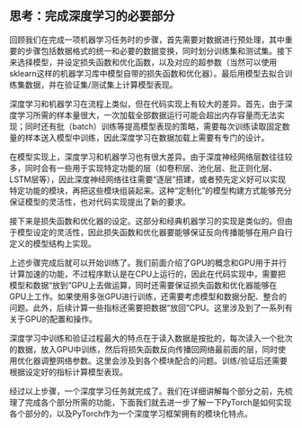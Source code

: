 ## 思考：完成深度学习的必要部分

回顾我们在完成一项机器学习任务时的步骤，首先需要对数据进行预处理，其中重要的步骤包括数据格式的统一和必要的数据变换，同时划分训练集和测试集。接下来选择模型，并设定损失函数和优化函数，以及对应的超参数（当然可以使用sklearn这样的机器学习库中模型自带的损失函数和优化器）。最后用模型去拟合训练集数据，并在验证集/测试集上计算模型表现。

深度学习和机器学习在流程上类似，但在代码实现上有较大的差异。首先，由于深度学习所需的样本量很大，一次加载全部数据运行可能会超出内存容量而无法实现；同时还有批（batch）训练等提高模型表现的策略，需要每次训练读取固定数量的样本送入模型中训练，因此深度学习在数据加载上需要有专门的设计。

在模型实现上，深度学习和机器学习也有很大差异。由于深度神经网络层数往往较多，同时会有一些用于实现特定功能的层（如卷积层、池化层、批正则化层、LSTM层等），因此深度神经网络往往需要“逐层”搭建，或者预先定义好可以实现特定功能的模块，再把这些模块组装起来。这种“定制化”的模型构建方式能够充分保证模型的灵活性，也对代码实现提出了新的要求。

接下来是损失函数和优化器的设定。这部分和经典机器学习的实现是类似的。但由于模型设定的灵活性，因此损失函数和优化器要能够保证反向传播能够在用户自行定义的模型结构上实现。

上述步骤完成后就可以开始训练了。我们前面介绍了GPU的概念和GPU用于并行计算加速的功能，不过程序默认是在CPU上运行的，因此在代码实现中，需要把模型和数据“放到”GPU上去做运算，同时还需要保证损失函数和优化器能够在GPU上工作。如果使用多张GPU进行训练，还需要考虑模型和数据分配、整合的问题。此外，后续计算一些指标还需要把数据“放回”CPU。这里涉及到了一系列有关于GPU的配置和操作。

深度学习中训练和验证过程最大的特点在于读入数据是按批的，每次读入一个批次的数据，放入GPU中训练，然后将损失函数反向传播回网络最前面的层，同时使用优化器调整网络参数。这里会涉及到各个模块配合的问题。训练/验证后还需要根据设定好的指标计算模型表现。

经过以上步骤，一个深度学习任务就完成了。我们在详细讲解每个部分之前，先梳理了完成各个部分所需的功能，下面我们就去进一步了解一下PyTorch是如何实现各个部分的，以及PyTorch作为一个深度学习框架拥有的模块化特点。

